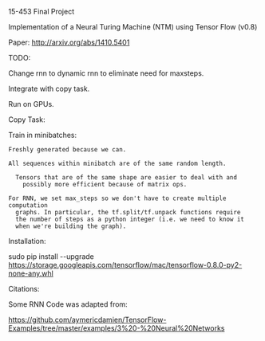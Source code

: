 15-453 Final Project

Implementation of a Neural Turing Machine (NTM) using Tensor Flow (v0.8)

Paper: http://arxiv.org/abs/1410.5401

TODO:

  Change rnn to dynamic rnn to eliminate need for maxsteps.

  Integrate with copy task.

  Run on GPUs.

Copy Task:

  Train in minibatches:

    Freshly generated because we can.

    All sequences within minibatch are of the same random length.

      Tensors that are of the same shape are easier to deal with and
        possibly more efficient because of matrix ops.
    
    For RNN, we set max_steps so we don't have to create multiple computation
      graphs. In particular, the tf.split/tf.unpack functions require
      the number of steps as a python integer (i.e. we need to know it
      when we're building the graph).

Installation:

sudo pip install --upgrade https://storage.googleapis.com/tensorflow/mac/tensorflow-0.8.0-py2-none-any.whl

Citations:

Some RNN Code was adapted from:

https://github.com/aymericdamien/TensorFlow-Examples/tree/master/examples/3%20-%20Neural%20Networks
